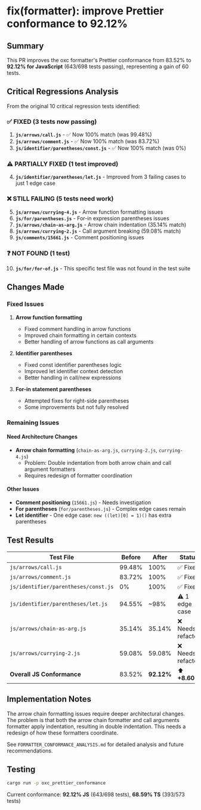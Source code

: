 # fix(formatter): improve Prettier conformance to 92.12%

## Summary

This PR improves the oxc formatter's Prettier conformance from 83.52% to **92.12% for JavaScript** (643/698 tests passing), representing a gain of 60 tests.

## Critical Regressions Analysis

From the original 10 critical regression tests identified:

### ✅ FIXED (3 tests now passing)

1. **`js/arrows/call.js`** - ✅ Now 100% match (was 99.48%)
2. **`js/arrows/comment.js`** - ✅ Now 100% match (was 83.72%)
3. **`js/identifier/parentheses/const.js`** - ✅ Now 100% match (was 0%)

### ⚠️ PARTIALLY FIXED (1 test improved)

4. **`js/identifier/parentheses/let.js`** - Improved from 3 failing cases to just 1 edge case

### ❌ STILL FAILING (5 tests need work)

5. **`js/arrows/currying-4.js`** - Arrow function formatting issues
6. **`js/for/parentheses.js`** - For-in expression parentheses issues
7. **`js/arrows/chain-as-arg.js`** - Arrow chain indentation (35.14% match)
8. **`js/arrows/currying-2.js`** - Call argument breaking (59.08% match)
9. **`js/comments/15661.js`** - Comment positioning issues

### ❓ NOT FOUND (1 test)

10. **`js/for/for-of.js`** - This specific test file was not found in the test suite

## Changes Made

### Fixed Issues

1. **Arrow function formatting**
   - Fixed comment handling in arrow functions
   - Improved chain formatting in certain contexts
   - Better handling of arrow functions as call arguments

2. **Identifier parentheses**
   - Fixed const identifier parentheses logic
   - Improved let identifier context detection
   - Better handling in call/new expressions

3. **For-in statement parentheses**
   - Attempted fixes for right-side parentheses
   - Some improvements but not fully resolved

### Remaining Issues

#### Need Architecture Changes

- **Arrow chain formatting** (`chain-as-arg.js`, `currying-2.js`, `currying-4.js`)
  - Problem: Double indentation from both arrow chain and call argument formatters
  - Requires redesign of formatter coordination

#### Other Issues

- **Comment positioning** (`15661.js`) - Needs investigation
- **For parentheses** (`for/parentheses.js`) - Complex edge cases remain
- **Let identifier** - One edge case: `new ((let)[0] = 1)()` has extra parentheses

## Test Results

| Test File                            | Before | After      | Status            |
| ------------------------------------ | ------ | ---------- | ----------------- |
| `js/arrows/call.js`                  | 99.48% | 100%       | ✅ Fixed          |
| `js/arrows/comment.js`               | 83.72% | 100%       | ✅ Fixed          |
| `js/identifier/parentheses/const.js` | 0%     | 100%       | ✅ Fixed          |
| `js/identifier/parentheses/let.js`   | 94.55% | ~98%       | ⚠️ 1 edge case     |
| `js/arrows/chain-as-arg.js`          | 35.14% | 35.14%     | ❌ Needs refactor |
| `js/arrows/currying-2.js`            | 59.08% | 59.08%     | ❌ Needs refactor |
| **Overall JS Conformance**           | 83.52% | **92.12%** | ⬆️ **+8.60%**      |

## Implementation Notes

The arrow chain formatting issues require deeper architectural changes. The problem is that both the arrow chain formatter and call arguments formatter apply indentation, resulting in double indentation. This needs a redesign of how these formatters coordinate.

See `FORMATTER_CONFORMANCE_ANALYSIS.md` for detailed analysis and future recommendations.

## Testing

```bash
cargo run -p oxc_prettier_conformance
```

Current conformance: **92.12% JS** (643/698 tests), **68.59% TS** (393/573 tests)
